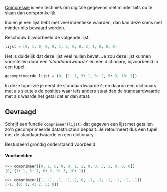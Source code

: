 <a href="https://nl.wikipedia.org/wiki/Datacompressie" target="_blank">Compressie</a> is een techniek om digitale gegevens met minder bits op te slaan dan oorspronkelijk. 

Indien je een lijst hebt met veel indentieke waarden, dan kan deze soms met minder bits bewaard worden.

Beschouw bijvoorbeeld de volgende lijst:

```python
lijst = [0, 1, 0, 0, 0, 1, 2, 0, 0, 3, 1, 0, 0, 0]
```

Het is duidelijk dat deze lijst veel nullen bevat. Je zou deze lijst kunnen voorstellen door een *'standaardwaarde'* en een dictionary, bijvoorbeeld in een tupel.

```python
gecomprimeerde_lijst = (0, {1: 1, 5: 1, 6: 2, 9: 3, 10: 1})
```

In deze tupel zie je eerst de standaardwaarde `0`, en daarna een dictionary met als sleutels de posities waar iets anders staat dan de standaardwaarde met als waarde het getal dat er dan staat.


## Gevraagd
Schrijf een functie `comprimeer(lijst)` dat gegeven een lijst met getallen zo'n gecomprimeerde datastructuur bepaalt. Je retourneert dus een tupel met de standaardwaarde en een dictionary.

Bestudeerd grondig onderstaand voorbeeld:

#### Voorbeelden

```python
>>> comprimeer([0, 1, 0, 0, 0, 1, 2, 0, 0, 3, 1, 0, 0, 0])
(0, {1: 1, 5: 1, 6: 2, 9: 3, 10: 1})
```

```python
>>> comprimeer([1, -1, -1, -1, 2, 0, -1, -1, -1, -1, -1, -1])
(-1, {0: 1, 4: 2, 5: 0})
```